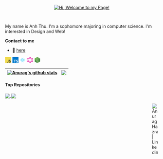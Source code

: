 <p align="center"><a href="https://anuraghazra.github.io"><img width="80%" alt="Hi, Welcome to my Page!" src="./assets/gh-readme-header.png" /></a></p>

<br />

My name is Anh Thu. I'm a sophomore majoring in computer science. I'm interested in Design and Web!

**Contact to me**

- 📩 [here](anhthu.ttath@gmail.com)

<code><img height="20" alt="javascript" src="https://raw.githubusercontent.com/github/explore/80688e429a7d4ef2fca1e82350fe8e3517d3494d/topics/javascript/javascript.png"></code>
<code><img height="20" alt="typescript" src="https://raw.githubusercontent.com/github/explore/80688e429a7d4ef2fca1e82350fe8e3517d3494d/topics/typescript/typescript.png"></code>
<code><img height="20" alt="react" src="https://raw.githubusercontent.com/github/explore/80688e429a7d4ef2fca1e82350fe8e3517d3494d/topics/react/react.png"></code>
<code><img height="20" alt="graphql" src="https://raw.githubusercontent.com/github/explore/5c058a388828bb5fde0bcafd4bc867b5bb3f26f3/topics/graphql/graphql.png"></code>
<code><img height="20" alt="nodejs" src="https://raw.githubusercontent.com/github/explore/80688e429a7d4ef2fca1e82350fe8e3517d3494d/topics/nodejs/nodejs.png"></code>    


| <a href="https://github.com/anuraghazra/github-readme-stats"><img align="center" src="https://github-readme-stats.vercel.app/api?username=anuraghazra&show_icons=true&include_all_commits=true&theme=buefy&hide_border=true" alt="Anurag's github stats" /></a> | <a href="https://github.com/thuttat/github-readme-stats"><img align="center" src="https://github-readme-stats.vercel.app/api/top-langs/?username=anuraghazra&layout=compact&theme=buefy&hide_border=true" /></a> |
| ------------- | ------------- |

#### Top Repositories


<a href="https://github.com/thuttat/github-readme-stats">
  <img align="center" src="https://github-readme-stats.vercel.app/api/pin/?username=thuttat&repo=github-readme-stats&theme=buefy" />
</a>
<a href="https://github.com/thuttat/thuttat.github.io">
  <img align="center" src="https://github-readme-stats.vercel.app/api/pin/?username=thuttat&repo=thuttat.github.io&theme=buefy" />
</a>

<br />
<br />

<a href="www.linkedin.com/in/trịnh-thị-anh-thư">
  <img align="right" alt="Anurag Hazra | Linkedin" width="21px" src="https://raw.githubusercontent.com/anuraghazra/anuraghazra/master/assets/linkedin.svg" />
</a>

